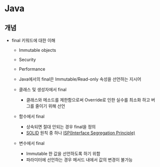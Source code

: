 # Java 

## 개념
- final 키워드에 대한 이해
  
    - Immutable objects
    - Security
    - Performance
    - Java에서의 final은 Immutable/Read-only 속성을 선언하는 지시어

    - 클래스 및 생성자에서 final
        - 클래스와 메소드를 제한함으로써 Override로 인한 실수를 최소화 하고 버그를 줄이기 위해 선언

    - 함수에서 final
        - 상속되면 절대 안되는 경우 final을 정의
        - [SOLID](https://www.baeldung.com/solid-principles) 원칙 중 하나 [ISP(Interface Segregation Principle)](https://www.baeldung.com/java-interface-segregation)

    - 변수에서 final
        - Immutable 한 값을 선언하도록 하기 위함
        - 파라미터에 선언하는 경우 메서드 내에서 값의 변경이 불가능
